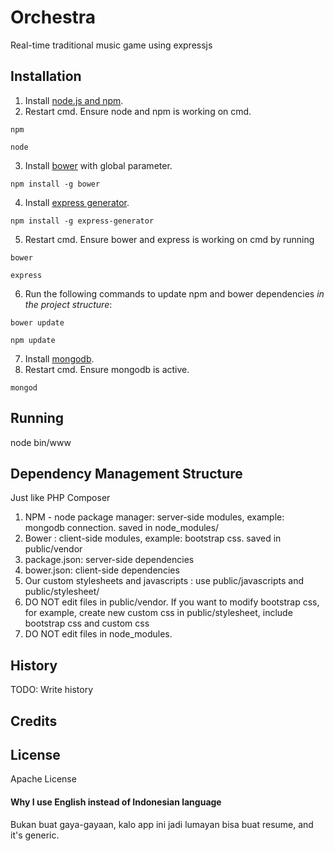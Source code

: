 # Orchestra

Real-time traditional music game using expressjs

## Installation

1. Install [node.js and npm](https://nodejs.org/).
2. Restart cmd. Ensure node and npm is working on cmd.
```
npm
```
```
node
```
3. Install [bower](http://bower.io/) with global parameter.
```
npm install -g bower
```
4. Install [express generator](http://expressjs.com).
```
npm install -g express-generator
```
5. Restart cmd. Ensure bower and express is working on cmd by running
```
bower
```
```
express
```
6. Run the following commands to update npm and bower dependencies *in the project structure*:
```
bower update
```
```
npm update
```
7. Install [mongodb](http://mongodb.org/).
8. Restart cmd. Ensure mongodb is active.
```
mongod
```

## Running

node bin/www

## Dependency Management Structure

Just like PHP Composer
1. NPM - node package manager: server-side modules, example: mongodb connection. saved in node_modules/
2. Bower : client-side modules, example: bootstrap css. saved in public/vendor
3. package.json: server-side dependencies 
4. bower.json: client-side dependencies
5. Our custom stylesheets and javascripts : use public/javascripts and public/stylesheet/
6. DO NOT edit files in public/vendor. If you want to modify bootstrap css, for example, create new custom css in public/stylesheet, include bootstrap css and custom css
7. DO NOT edit files in node_modules.

## History

TODO: Write history

## Credits

## License

Apache License

#### Why I use English instead of Indonesian language
Bukan buat gaya-gayaan, kalo app ini jadi lumayan bisa buat resume, and it's generic.